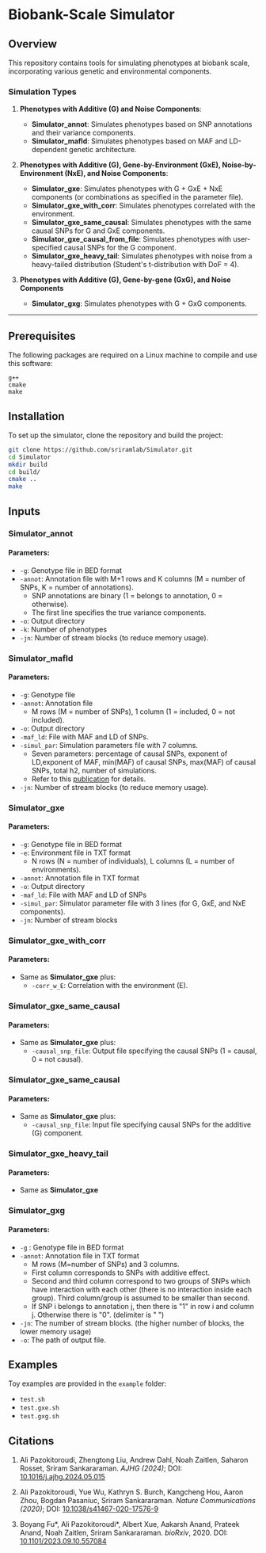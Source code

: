 # Biobank-Scale Simulator

## Overview

This repository contains tools for simulating phenotypes at biobank scale, incorporating various genetic and environmental components.

### Simulation Types

1. **Phenotypes with Additive (G) and Noise Components**:
   - **Simulator_annot**: Simulates phenotypes based on SNP annotations and their variance components.
   - **Simulator_mafld**: Simulates phenotypes based on MAF and LD-dependent genetic architecture.

2. **Phenotypes with Additive (G), Gene-by-Environment (GxE), Noise-by-Environment (NxE), and Noise Components**:
   - **Simulator_gxe**: Simulates phenotypes with G + GxE + NxE components (or combinations as specified in the parameter file).
   - **Simulator_gxe_with_corr**: Simulates phenotypes correlated with the environment.
   - **Simulator_gxe_same_causal**: Simulates phenotypes with the same causal SNPs for G and GxE components.
   - **Simulator_gxe_causal_from_file**: Simulates phenotypes with user-specified causal SNPs for the G component.
   - **Simulator_gxe_heavy_tail**: Simulates phenotypes with noise from a heavy-tailed distribution (Student's t-distribution with DoF = 4).

3. **Phenotypes with Additive (G), Gene-by-gene (GxG), and Noise Components**
    - **Simulator_gxg**: Simulates phenotypes with G + GxG components.
    
---

## Prerequisites

The following packages are required on a Linux machine to compile and use this software:

```
g++
cmake
make
```

## Installation

To set up the simulator, clone the repository and build the project:

```bash
git clone https://github.com/sriramlab/Simulator.git
cd Simulator
mkdir build
cd build/
cmake ..
make
```

## Inputs

### Simulator_annot
#### Parameters:

* `-g`: Genotype file in BED format
* `-annot`: Annotation file with M+1 rows and K columns (M = number of SNPs, K = number of annotations).
  * SNP annotations are binary (1 = belongs to annotation, 0 = otherwise).
  * The first line specifies the true variance components.
* `-o`: Output directory
* `-k`: Number of phenotypes
* `-jn`: Number of stream blocks (to reduce memory usage).

### Simulator_mafld
#### Parameters:

* `-g`: Genotype file 
* `-annot`: Annotation file
  * M rows (M = number of SNPs), 1 column (1 = included, 0 = not included).
* `-o`: Output directory
* `-maf_ld`: File with MAF and LD of SNPs.
* `-simul_par`: Simulation parameters file with 7 columns.
  * Seven parameters: percentage of causal SNPs, exponent of LD,exponent of MAF, min(MAF) of causal SNPs, max(MAF) of causal SNPs, total h2, number of simulations.
  * Refer to this [publication](https://doi.org/10.1038/s41467-020-17576-9) for details.
* `-jn`: Number of stream blocks (to reduce memory usage).


### Simulator_gxe
#### Parameters:

* `-g`: Genotype file in BED format
* `-e`: Environment file in TXT format
  * N rows (N = number of individuals), L columns (L = number of environments).
* `-annot`: Annotation file in TXT format
* `-o`: Output directory
* `-maf_ld`: File with MAF and LD of SNPs
* `-simul_par`: Simulator parameter file with 3 lines (for G, GxE, and NxE components).
* `-jn`: Number of stream blocks

### Simulator_gxe_with_corr
#### Parameters: 
* Same as **Simulator_gxe** plus:
  * `-corr_w_E`: Correlation with the environment (E).

### Simulator_gxe_same_causal
#### Parameters: 
* Same as **Simulator_gxe** plus:
  * `-causal_snp_file`: Output file specifying the causal SNPs (1 = causal, 0 = not causal).

### Simulator_gxe_same_causal
#### Parameters: 
* Same as **Simulator_gxe** plus:
  * `-causal_snp_file`: Input file specifying causal SNPs for the additive (G) component.


### Simulator_gxe_heavy_tail
#### Parameters: 
* Same as **Simulator_gxe** 

### Simulator_gxg
#### Parameters:
* `-g` : Genotype file in BED format
* `-annot`: Annotation file in TXT format
  * M rows (M=number  of SNPs) and 3 columns.
  * First column corresponds to SNPs with additive effect. 
  * Second and third column correspond to two groups of SNPs which have interaction with each other (there is no interaction inside each group). Third column/group is assumed to be smaller than second.
  * If SNP i belongs to annotation j, then there is  "1" in row i and column j. Otherwise there is "0". (delimiter is " ")
* `-jn`: The number of stream blocks. (the higher number of blocks, the lower memory usage)
* `-o`: The path of output file.


## Examples

Toy examples are provided in the `example` folder:
* `test.sh`
* `test.gxe.sh`
* `test.gxg.sh`


## Citations

1. Ali Pazokitoroudi, Zhengtong Liu, Andrew Dahl, Noah Zaitlen, Saharon Rosset, Sriram Sankararaman.
   *AJHG (2024)*; DOI: [10.1016/j.ajhg.2024.05.015](https://doi.org/10.1016/j.ajhg.2024.05.015)

2. Ali Pazokitoroudi, Yue Wu, Kathryn S. Burch, Kangcheng Hou, Aaron Zhou, Bogdan Pasaniuc, Sriram Sankararaman.
   *Nature Communications (2020)*; DOI: [10.1038/s41467-020-17576-9](https://doi.org/10.1038/s41467-020-17576-9)

3. Boyang Fu*, Ali Pazokitoroudi*, Albert Xue, Aakarsh Anand, Prateek Anand, Noah Zaitlen, Sriram Sankararaman.
   *bioRxiv*, 2020. DOI: [10.1101/2023.09.10.557084](https://doi.org/10.1101/2023.09.10.557084)
